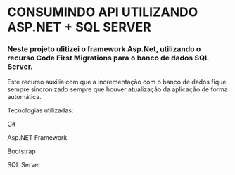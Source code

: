 # CONSUMINDO API UTILIZANDO ASP.NET + SQL SERVER

### Neste projeto ulitizei o framework Asp.Net, utilizando o recurso Code First Migrations para o banco de dados SQL Server.



Este recurso auxilia com que a incrementação com o banco de dados fique sempre sincronizado sempre que houver atualização da aplicação de forma automática.



Tecnologias utilizadas:

C#

Asp.NET Framework

Bootstrap

SQL Server